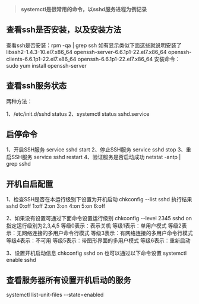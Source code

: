 > **systemctl是很常用的命令，以sshd服务进程为例记录**

## 查看ssh是否安装，以及安装方法
查看ssh是否安装：rpm -qa | grep ssh
如有显示类似下面这些就说明安装了
libssh2-1.4.3-10.el7.x86_64
openssh-server-6.6.1p1-22.el7.x86_64
openssh-clients-6.6.1p1-22.el7.x86_64
openssh-6.6.1p1-22.el7.x86_64
安装命令：
sudo yum install openssh-server

## 查看ssh服务状态
两种方法：

1、/etc/init.d/sshd status
2、systemctl status sshd.service

## 启停命令
1、开启SSH服务
service sshd start
2、停止SSH服务
service sshd stop
3、重启SSH服务
service sshd restart
4、验证服务是否启动成功
netstat -antp | grep sshd

## 开机自启配置
1、检查SSH是否在本运行级别下设置为开机启动
chkconfig --list sshd
执行结果 sshd               0:off    1:off    2:on    3:on    4:on    5:on    6:off

2、如果没有设置可通过下面命令设置运行级别
chkconfig --level 2345 sshd on
指定运行级别为2,3,4,5
等级0表示：表示关机
等级1表示：单用户模式
等级2表示：无网络连接的多用户命令行模式
等级3表示：有网络连接的多用户命令行模式
等级4表示：不可用
等级5表示：带图形界面的多用户模式
等级6表示：重新启动

3、设置开机启动信息
chkconfig sshd on
也可以通过以下命令设置
systemctl enable sshd

## 查看服务器所有设置开机启动的服务
systemctl list-unit-files --state=enabled
